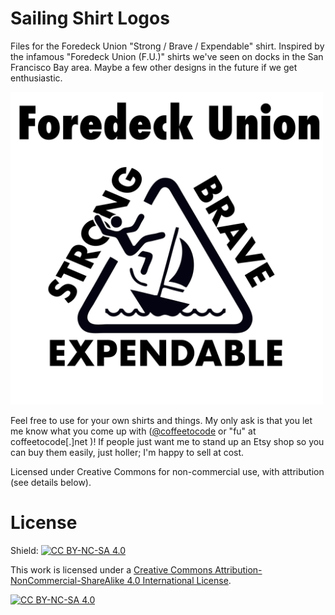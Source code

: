 # Sailing Shirt Logos

Files for the Foredeck Union "Strong / Brave / Expendable" shirt. Inspired by the infamous "Foredeck Union (F.U.)" shirts we've seen on docks in the San Francisco Bay area. Maybe a few other designs in the future if we get enthusiastic. 

[<img src="foredeck_union.png" width="500">](foredeck_union.png)

Feel free to use for your own shirts and things. My only ask is that you let me know what you come up with ([@coffeetocode](https://x.com/coffeetocode) or "fu" at coffeetocode[.]net )! If people just want me to stand up an Etsy shop so you can buy them easily, just holler; I'm happy to sell at cost. 

Licensed under Creative Commons for non-commercial use, with attribution (see details below).

# License

Shield: [![CC BY-NC-SA 4.0][cc-by-nc-sa-shield]][cc-by-nc-sa]

This work is licensed under a
[Creative Commons Attribution-NonCommercial-ShareAlike 4.0 International License][cc-by-nc-sa].

[![CC BY-NC-SA 4.0][cc-by-nc-sa-image]][cc-by-nc-sa]

[cc-by-nc-sa]: http://creativecommons.org/licenses/by-nc-sa/4.0/
[cc-by-nc-sa-image]: https://licensebuttons.net/l/by-nc-sa/4.0/88x31.png
[cc-by-nc-sa-shield]: https://img.shields.io/badge/License-CC%20BY--NC--SA%204.0-lightgrey.svg
